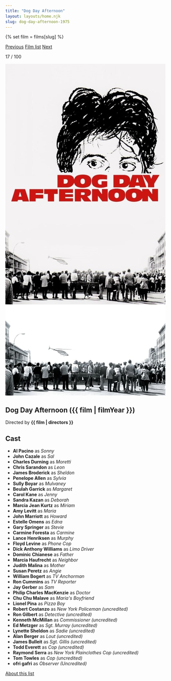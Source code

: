 ```yaml
---
title: "Dog Day Afternoon"
layout: layouts/home.njk
slug: dog-day-afternoon-1975
---
```


{% set film = films[slug] %}

<nav class="films">
  <a class="prev" href="../the-sting-1973">Previous</a>
  <a href="../">Film list</a>
  <a class="next" href="../three-days-of-the-condor-1975">Next</a>
</nav>

<p>17 / 100</p>

<article class="film">
  <div class="backdrop-and-poster">
    <img class="poster" src="../films/posters/dog-day-afternoon-1975.jpg" alt="">
    <img class="backdrop" src="../films/backdrops/dog-day-afternoon-1975.jpg" alt="">
  </div>

  <h1>Dog Day Afternoon ({{ film | filmYear }})</h1>

  

  <p class="director">
    Directed by <strong>{{ film | directors }}</strong>
  </p>


  <h2>
    Cast
  </h2>
  <ul>
            <li><strong>Al Pacino</strong> as <em>Sonny</em></li>
        <li><strong>John Cazale</strong> as <em>Sal</em></li>
        <li><strong>Charles Durning</strong> as <em>Moretti</em></li>
        <li><strong>Chris Sarandon</strong> as <em>Leon</em></li>
        <li><strong>James Broderick</strong> as <em>Sheldon</em></li>
        <li><strong>Penelope Allen</strong> as <em>Sylvia</em></li>
        <li><strong>Sully Boyar</strong> as <em>Mulvaney</em></li>
        <li><strong>Beulah Garrick</strong> as <em>Margaret</em></li>
        <li><strong>Carol Kane</strong> as <em>Jenny</em></li>
        <li><strong>Sandra Kazan</strong> as <em>Deborah</em></li>
        <li><strong>Marcia Jean Kurtz</strong> as <em>Miriam</em></li>
        <li><strong>Amy Levitt</strong> as <em>Maria</em></li>
        <li><strong>John Marriott</strong> as <em>Howard</em></li>
        <li><strong>Estelle Omens</strong> as <em>Edna</em></li>
        <li><strong>Gary Springer</strong> as <em>Stevie</em></li>
        <li><strong>Carmine Foresta</strong> as <em>Carmine</em></li>
        <li><strong>Lance Henriksen</strong> as <em>Murphy</em></li>
        <li><strong>Floyd Levine</strong> as <em>Phone Cop</em></li>
        <li><strong>Dick Anthony Williams</strong> as <em>Limo Driver</em></li>
        <li><strong>Dominic Chianese</strong> as <em>Father</em></li>
        <li><strong>Marcia Haufrecht</strong> as <em>Neighbor</em></li>
        <li><strong>Judith Malina</strong> as <em>Mother</em></li>
        <li><strong>Susan Peretz</strong> as <em>Angie</em></li>
        <li><strong>William Bogert</strong> as <em>TV Anchorman</em></li>
        <li><strong>Ron Cummins</strong> as <em>TV Reporter</em></li>
        <li><strong>Jay Gerber</strong> as <em>Sam</em></li>
        <li><strong>Philip Charles MacKenzie</strong> as <em>Doctor</em></li>
        <li><strong>Chu Chu Malave</strong> as <em>Maria's Boyfriend</em></li>
        <li><strong>Lionel Pina</strong> as <em>Pizza Boy</em></li>
        <li><strong>Robert Costanzo</strong> as <em>New York Policeman (uncredited)</em></li>
        <li><strong>Ron Gilbert</strong> as <em>Detective (uncredited)</em></li>
        <li><strong>Kenneth McMillan</strong> as <em>Commissioner (uncredited)</em></li>
        <li><strong>Ed Metzger</strong> as <em>Sgt. Murray (uncredited)</em></li>
        <li><strong>Lynette Sheldon</strong> as <em>Sadie (uncredited)</em></li>
        <li><strong>Alan Berger</strong> as <em>Lout (uncredited)</em></li>
        <li><strong>James Bulleit</strong> as <em>Sgt. Gillis (uncredited)</em></li>
        <li><strong>Todd Everett</strong> as <em>Cop (uncredited)</em></li>
        <li><strong>Raymond Serra</strong> as <em>New York Plainclothes Cop (uncredited)</em></li>
        <li><strong>Tom Towles</strong> as <em>Cop (uncredited)</em></li>
        <li><strong>ofri gafri</strong> as <em>Observer (Uncredited)</em></li>
  </ul>
</article>
<footer>
  <a href="../about">About this list</a>
</footer>
